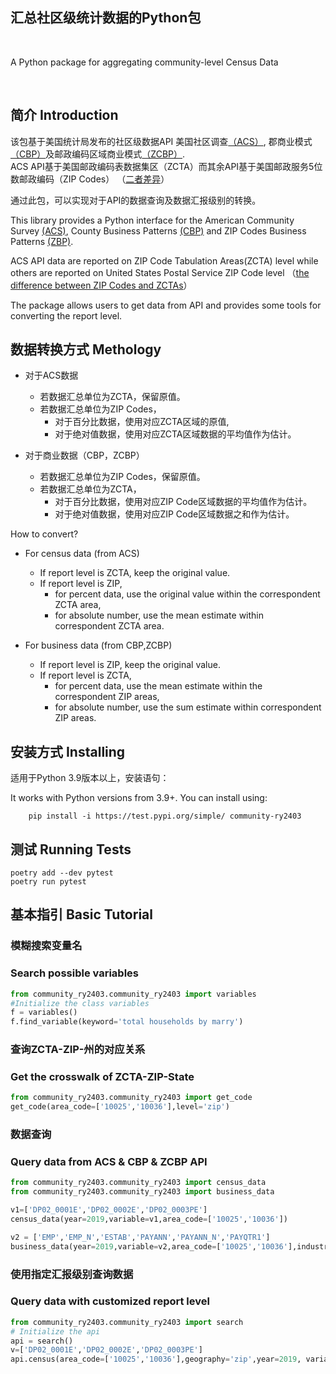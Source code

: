 汇总社区级统计数据的Python包
------------
 <br />
 
A Python package for aggregating community-level Census Data

 <br />
 
简介 Introduction 
------------

该包基于美国统计局发布的社区级数据API 美国社区调查[（ACS）](https://www.census.gov/data/developers/data-sets/acs-5year.html), 郡商业模式[（CBP）](https://www.census.gov/data/developers/data-sets/cbp-nonemp-zbp/cbp-api.html)及邮政编码区域商业模式[（ZCBP）](https://www.census.gov/data/developers/data-sets/cbp-nonemp-zbp/zbp-api.html).  
ACS API基于美国邮政编码表数据集区（ZCTA）而其余API基于美国邮政服务5位数邮政编码（ZIP Codes） （[二者差异](https://www.census.gov/programs-surveys/geography/guidance/geo-areas/zctas.html#:~:text=ZIP%20Code%20Tabulation%20Areas%20(ZCTAs)%20are%20generalized%20areal%20representations%20of,station%20associated%20with%20mailing%20addresses.)）

通过此包，可以实现对于API的数据查询及数据汇报级别的转换。


This library provides a Python interface for the American Community Survey [(ACS)](https://www.census.gov/data/developers/data-sets/acs-5year.html), County Business Patterns [(CBP)](https://www.census.gov/data/developers/data-sets/cbp-nonemp-zbp/cbp-api.html)  and ZIP Codes Business Patterns [(ZBP)](https://www.census.gov/data/developers/data-sets/cbp-nonemp-zbp/zbp-api.html).          

ACS API data are reported on ZIP Code Tabulation Areas(ZCTA) level while others are reported on United States Postal Service ZIP Code level （[the difference between ZIP Codes and ZCTAs](https://www.census.gov/programs-surveys/geography/guidance/geo-areas/zctas.html#:~:text=ZIP%20Code%20Tabulation%20Areas%20(ZCTAs)%20are%20generalized%20areal%20representations%20of,station%20associated%20with%20mailing%20addresses.)）

The package allows users to get data from API and provides some tools for converting the report level.   




数据转换方式 Methology 
------------
* 对于ACS数据
    - 若数据汇总单位为ZCTA，保留原值。
    - 若数据汇总单位为ZIP Codes， 
        - 对于百分比数据，使用对应ZCTA区域的原值, 
        - 对于绝对值数据，使用对应ZCTA区域数据的平均值作为估计。

* 对于商业数据（CBP，ZCBP）
    - 若数据汇总单位为ZIP Codes，保留原值。
    - 若数据汇总单位为ZCTA， 
        - 对于百分比数据，使用对应ZIP Code区域数据的平均值作为估计。
        - 对于绝对值数据，使用对应ZIP Code区域数据之和作为估计。


How to convert?
* For census data (from ACS)
    - If report level is ZCTA, keep the original value.
    - If report level is ZIP, 
        - for percent data, use the original value within the correspondent ZCTA area, 
        - for absolute number, use the mean estimate within correspondent ZCTA area.

* For business data (from CBP,ZCBP)
    - If report level is ZIP, keep the original value.
    - If report level is ZCTA, 
        - for percent data, use the mean estimate within the correspondent ZIP areas, 
        - for absolute number, use the sum estimate within correspondent ZIP areas.


安装方式 Installing 
----------
适用于Python 3.9版本以上，安装语句：

It works with Python versions from 3.9+. You can install using:



```shell
    pip install -i https://test.pypi.org/simple/ community-ry2403
```

测试 Running Tests 
-------------

```shell
poetry add --dev pytest
poetry run pytest
```


基本指引 Basic Tutorial 
--------------


### 模糊搜索变量名 
### Search possible variables 

```python
from community_ry2403.community_ry2403 import variables
#Initialize the class variables
f = variables()   
f.find_variable(keyword='total households by marry')
```

### 查询ZCTA-ZIP-州的对应关系 
### Get the crosswalk of ZCTA-ZIP-State 

```python
from community_ry2403.community_ry2403 import get_code
get_code(area_code=['10025','10036'],level='zip')
```

### 数据查询
### Query data from ACS & CBP & ZCBP API

```python
from community_ry2403.community_ry2403 import census_data        
from community_ry2403.community_ry2403 import business_data        

v1=['DP02_0001E','DP02_0002E','DP02_0003PE']
census_data(year=2019,variable=v1,area_code=['10025','10036'])       

v2 = ['EMP','EMP_N','ESTAB','PAYANN','PAYANN_N','PAYQTR1']
business_data(year=2019,variable=v2,area_code=['10025','10036'],industry=72)

```

### 使用指定汇报级别查询数据 
### Query data with customized report level 
```python
from community_ry2403.community_ry2403 import search
# Initialize the api
api = search()  
v=['DP02_0001E','DP02_0002E','DP02_0003PE']
api.census(area_code=['10025','10036'],geography='zip',year=2019, variable=v)
```









